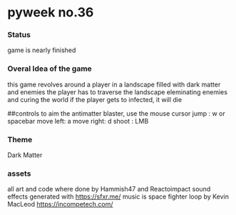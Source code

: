 # pyweek no.36

### Status
game is nearly finished

### Overal Idea of the game
this game revolves around a player in a landscape filled with dark matter and enemies
the player has to traverse the landscape eleminating enemies and curing the world
if the player gets to infected, it will die

##controls
to aim the antimatter blaster, use the mouse cursor
jump : w or spacebar
move left: a
move right: d
shoot : LMB

### Theme
Dark Matter

### assets
all art and code where done by Hammish47 and Reactoimpact
sound effects generated with https://sfxr.me/
music is space fighter loop by Kevin MacLeod https://incompetech.com/
